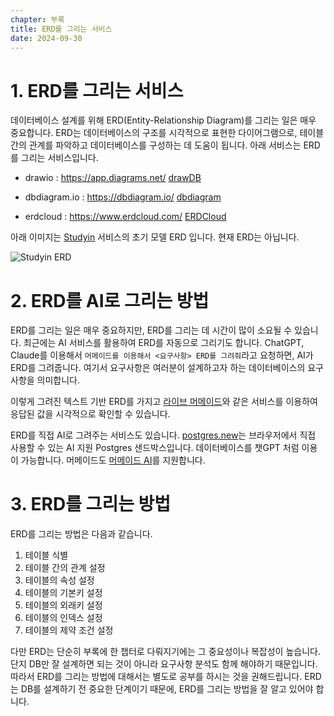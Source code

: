 ```yaml
---
chapter: 부록
title: ERD를 그리는 서비스
date: 2024-09-30
---
```


# 1. ERD를 그리는 서비스

데이터베이스 설계를 위해 ERD(Entity-Relationship Diagram)를 그리는 일은 매우 중요합니다. ERD는 데이터베이스의 구조를 시각적으로 표현한 다이어그램으로, 테이블 간의 관계를 파악하고 데이터베이스를 구성하는 데 도움이 됩니다. 아래 서비스는 ERD를 그리는 서비스입니다.

- drawio : https://app.diagrams.net/
    [drawDB](https://www.drawdb.app/)
    
- dbdiagram.io : https://dbdiagram.io/
    [dbdiagram](https://dbdiagram.io/home)
    
- erdcloud : https://www.erdcloud.com/
    [ERDCloud](https://www.erdcloud.com/)

아래 이미지는 [Studyin](https://www.studyin.co.kr/) 서비스의 초기 모델 ERD 입니다. 현재 ERD는 아닙니다.

![Studyin ERD](/images/basecamp-sql/studyin.jpg)

# 2. ERD를 AI로 그리는 방법

ERD를 그리는 일은 매우 중요하지만, ERD를 그리는 데 시간이 많이 소요될 수 있습니다. 최근에는 AI 서비스를 활용하여 ERD를 자동으로 그리기도 합니다. ChatGPT, Claude를 이용해서 `머메이드를 이용해서 <요구사항> ERD를 그려줘`라고 요청하면, AI가 ERD를 그려줍니다. 여기서 요구사항은 여러분이 설계하고자 하는 데이터베이스의 요구사항을 의미합니다.

이렇게 그려진 텍스트 기반 ERD를 가지고 [라이브 머메이드](https://mermaid.live/edit)와 같은 서비스를 이용하여 응답된 값을 시각적으로 확인할 수 있습니다.

ERD를 직접 AI로 그려주는 서비스도 있습니다. [postgres.new](https://postgres.new/)는 브라우저에서 직접 사용할 수 있는 AI 지원 Postgres 샌드박스입니다. 데이터베이스를 챗GPT 처럼 이용이 가능합니다. 머메이드도 [머메이드 AI](https://www.mermaidchart.com/mermaid-ai)를 지원합니다.

# 3. ERD를 그리는 방법

ERD를 그리는 방법은 다음과 같습니다.

1. 테이블 식별
2. 테이블 간의 관계 설정
3. 테이블의 속성 설정
4. 테이블의 기본키 설정
5. 테이블의 외래키 설정
6. 테이블의 인덱스 설정
7. 테이블의 제약 조건 설정

다만 ERD는 단순히 부록에 한 챕터로 다뤄지기에는 그 중요성이나 복잡성이 높습니다. 단지 DB만 잘 설계하면 되는 것이 아니라 요구사항 분석도 함께 해야하기 때문입니다. 따라서 ERD를 그리는 방법에 대해서는 별도로 공부를 하시는 것을 권해드립니다. ERD는 DB를 설계하기 전 중요한 단계이기 때문에, ERD를 그리는 방법을 잘 알고 있어야 합니다.